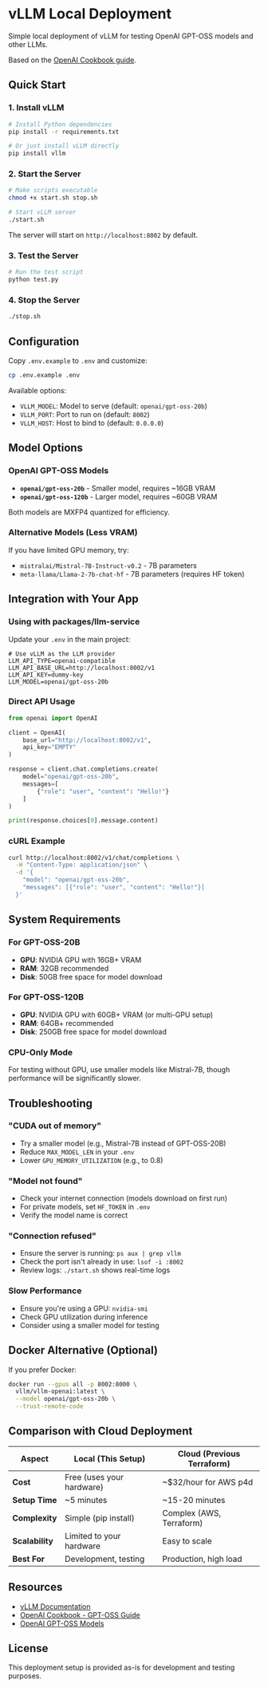# vLLM Local Deployment

Simple local deployment of vLLM for testing OpenAI GPT-OSS models and other LLMs.

Based on the [OpenAI Cookbook guide](https://cookbook.openai.com/articles/gpt-oss/run-vllm).

## Quick Start

### 1. Install vLLM

```bash
# Install Python dependencies
pip install -r requirements.txt

# Or just install vLLM directly
pip install vllm
```

### 2. Start the Server

```bash
# Make scripts executable
chmod +x start.sh stop.sh

# Start vLLM server
./start.sh
```

The server will start on `http://localhost:8002` by default.

### 3. Test the Server

```bash
# Run the test script
python test.py
```

### 4. Stop the Server

```bash
./stop.sh
```

## Configuration

Copy `.env.example` to `.env` and customize:

```bash
cp .env.example .env
```

Available options:
- `VLLM_MODEL`: Model to serve (default: `openai/gpt-oss-20b`)
- `VLLM_PORT`: Port to run on (default: `8002`)
- `VLLM_HOST`: Host to bind to (default: `0.0.0.0`)

## Model Options

### OpenAI GPT-OSS Models
- **`openai/gpt-oss-20b`** - Smaller model, requires ~16GB VRAM
- **`openai/gpt-oss-120b`** - Larger model, requires ~60GB VRAM

Both models are MXFP4 quantized for efficiency.

### Alternative Models (Less VRAM)
If you have limited GPU memory, try:
- `mistralai/Mistral-7B-Instruct-v0.2` - 7B parameters
- `meta-llama/Llama-2-7b-chat-hf` - 7B parameters (requires HF token)

## Integration with Your App

### Using with packages/llm-service

Update your `.env` in the main project:

```env
# Use vLLM as the LLM provider
LLM_API_TYPE=openai-compatible
LLM_API_BASE_URL=http://localhost:8002/v1
LLM_API_KEY=dummy-key
LLM_MODEL=openai/gpt-oss-20b
```

### Direct API Usage

```python
from openai import OpenAI

client = OpenAI(
    base_url="http://localhost:8002/v1",
    api_key="EMPTY"
)

response = client.chat.completions.create(
    model="openai/gpt-oss-20b",
    messages=[
        {"role": "user", "content": "Hello!"}
    ]
)

print(response.choices[0].message.content)
```

### cURL Example

```bash
curl http://localhost:8002/v1/chat/completions \
  -H "Content-Type: application/json" \
  -d '{
    "model": "openai/gpt-oss-20b",
    "messages": [{"role": "user", "content": "Hello!"}]
  }'
```

## System Requirements

### For GPT-OSS-20B
- **GPU**: NVIDIA GPU with 16GB+ VRAM
- **RAM**: 32GB recommended
- **Disk**: 50GB free space for model download

### For GPT-OSS-120B
- **GPU**: NVIDIA GPU with 60GB+ VRAM (or multi-GPU setup)
- **RAM**: 64GB+ recommended
- **Disk**: 250GB free space for model download

### CPU-Only Mode
For testing without GPU, use smaller models like Mistral-7B, though performance will be significantly slower.

## Troubleshooting

### "CUDA out of memory"
- Try a smaller model (e.g., Mistral-7B instead of GPT-OSS-20B)
- Reduce `MAX_MODEL_LEN` in your `.env`
- Lower `GPU_MEMORY_UTILIZATION` (e.g., to 0.8)

### "Model not found"
- Check your internet connection (models download on first run)
- For private models, set `HF_TOKEN` in `.env`
- Verify the model name is correct

### "Connection refused"
- Ensure the server is running: `ps aux | grep vllm`
- Check the port isn't already in use: `lsof -i :8002`
- Review logs: `./start.sh` shows real-time logs

### Slow Performance
- Ensure you're using a GPU: `nvidia-smi`
- Check GPU utilization during inference
- Consider using a smaller model for testing

## Docker Alternative (Optional)

If you prefer Docker:

```bash
docker run --gpus all -p 8002:8000 \
  vllm/vllm-openai:latest \
  --model openai/gpt-oss-20b \
  --trust-remote-code
```

## Comparison with Cloud Deployment

| Aspect | Local (This Setup) | Cloud (Previous Terraform) |
|--------|-------------------|---------------------------|
| **Cost** | Free (uses your hardware) | ~$32/hour for AWS p4d |
| **Setup Time** | ~5 minutes | ~15-20 minutes |
| **Complexity** | Simple (pip install) | Complex (AWS, Terraform) |
| **Scalability** | Limited to your hardware | Easy to scale |
| **Best For** | Development, testing | Production, high load |

## Resources

- [vLLM Documentation](https://docs.vllm.ai/)
- [OpenAI Cookbook - GPT-OSS Guide](https://cookbook.openai.com/articles/gpt-oss/run-vllm)
- [OpenAI GPT-OSS Models](https://huggingface.co/openai)

## License

This deployment setup is provided as-is for development and testing purposes.
